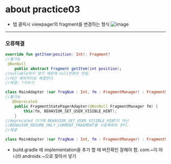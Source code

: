 about practice03
============
- 탭 클릭시 viewpager의 fragment를 변경하는 형식
![image](https://user-images.githubusercontent.com/44865268/74635075-94248b80-51a8-11ea-9133-63109bfa13e8.png)

***
### 오류해결
```kt
override fun getItem(position: Int): Fragment?
//불가능
 @NonNull
    public abstract Fragment getItem(int position);
//nullable하지 않기 때문에 null반환은 안됨. 
//대신 예외처리로 해결한다.
//해결: ?지우기
```

```kt
class MainAdapter (var fragNum : Int, fm : FragmentManager) : FragmentStatePagerAdapter(fm) {...}
//불가능
   @Deprecated
    public FragmentStatePagerAdapter(@NonNull FragmentManager fm) {
        this(fm, BEHAVIOR_SET_USER_VISIBLE_HINT);
    }
//deprecated 이기에 BEHAVIOR_SET_USER_VISIBLE_HINT이 아닌
//BEHAVIOR_RESUME_ONLY_CURRENT_FRAGMENT를 사용해줘야 한다.
//해결

class MainAdapter (var fragNum : Int, fm : FragmentManager) : FragmentStatePagerAdapter(fm, BEHAVIOR_RESUME_ONLY_CURRENT_FRAGMENT) {...}

```
- build.gradle 에 implementation을 추가 할 때 버전확인 잘해야 함. com.~이 아니라 androidx.~으로 찾아서 넣기

